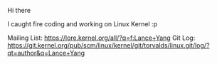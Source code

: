 

<!--

### Hi there 👋

Here are some ideas to get you started:

- 🔭 I’m currently working on ...
- 🌱 I’m currently learning ...
- 👯 I’m looking to collaborate on ...
- 🤔 I’m looking for help with ...
- 💬 Ask me about ...
- 📫 How to reach me: ...
- 😄 Pronouns: ...
- ⚡ Fun fact: ...

Shout out to the great hackers:
- Unix:  Ken Thompson, Dennis Ritchie
- GNU:   Richard Stallman
- Linux: Linus Torvalds, Paul E. McKenney
...

-->

Hi there 

I caught fire coding and working on Linux Kernel :p

Mailing List: https://lore.kernel.org/all/?q=f:Lance+Yang
Git Log: https://git.kernel.org/pub/scm/linux/kernel/git/torvalds/linux.git/log/?qt=author&q=Lance+Yang

<!--
$ git log --use-mailmap --author="lance.yang@linux.dev" --oneline

bit.ly/4jnu9p8 -> https://lore.kernel.org/all/?q=f:Lance+Yang
bit.ly/4lwDfBH -> https://git.kernel.org/pub/scm/linux/kernel/git/torvalds/linux.git/log/?qt=author&q=Lance+Yang
-->

